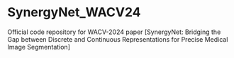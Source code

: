# SynergyNet_WACV24
Official code repository for WACV-2024 paper [SynergyNet: Bridging the Gap between Discrete and Continuous Representations for Precise Medical Image Segmentation]
